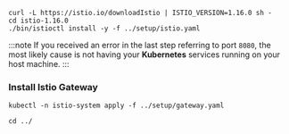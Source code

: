 ```shell showLineNumbers
curl -L https://istio.io/downloadIstio | ISTIO_VERSION=1.16.0 sh -
cd istio-1.16.0
./bin/istioctl install -y -f ../setup/istio.yaml
```

:::note
If you received an error in the last step referring to port `8080`, the most likely cause is not having your **Kubernetes** services running on your host machine.
:::

### Install Istio Gateway

```shell
kubectl -n istio-system apply -f ../setup/gateway.yaml
```

```shell
cd ../
```
